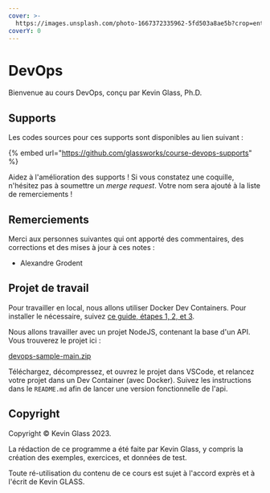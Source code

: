 ```yaml
---
cover: >-
  https://images.unsplash.com/photo-1667372335962-5fd503a8ae5b?crop=entropy&cs=srgb&fm=jpg&ixid=M3wxOTcwMjR8MHwxfHNlYXJjaHw3fHxkZXZvcHN8ZW58MHx8fHwxNzExNjk5MTk0fDA&ixlib=rb-4.0.3&q=85
coverY: 0
---
```


# DevOps

Bienvenue au cours DevOps, conçu par Kevin Glass, Ph.D.

## Supports

Les codes sources pour ces supports sont disponibles au lien suivant :

{% embed url="https://github.com/glassworks/course-devops-supports" %}

Aidez à l'amélioration des supports ! Si vous constatez une coquille, n'hésitez pas à soumettre un _merge request_. Votre nom sera ajouté à la liste de remerciements !

## Remerciements

Merci aux personnes suivantes qui ont apporté des commentaires, des corrections et des mises à jour à ces notes :

- Alexandre Grodent

## Projet de travail

Pour travailler en local, nous allons utiliser Docker Dev Containers. Pour installer le nécessaire, suivez [ce guide, étapes 1, 2, et 3](https://docs.glassworks.tech/unix-shell/introduction/010-introduction/installation-party). 

Nous allons travailler avec un projet NodeJS, contenant la base d'un API. Vous trouverez le projet ici :

[devops-sample-main.zip](https://dev.glassworks.tech/courses/devops/devops-sample/-/archive/main/devops-sample-main.zip)

Téléchargez, décompressez, et ouvrez le projet dans VSCode, et relancez votre projet dans un Dev Container (avec Docker). Suivez les instructions dans le `README.md` afin de lancer une version fonctionnelle de l'api.



## Copyright

Copyright © Kevin Glass 2023.

La rédaction de ce programme a été faite par Kevin Glass, y compris la création des exemples, exercices, et données de test.

Toute ré-utilisation du contenu de ce cours est sujet à l'accord exprès et à l'écrit de Kevin GLASS.
